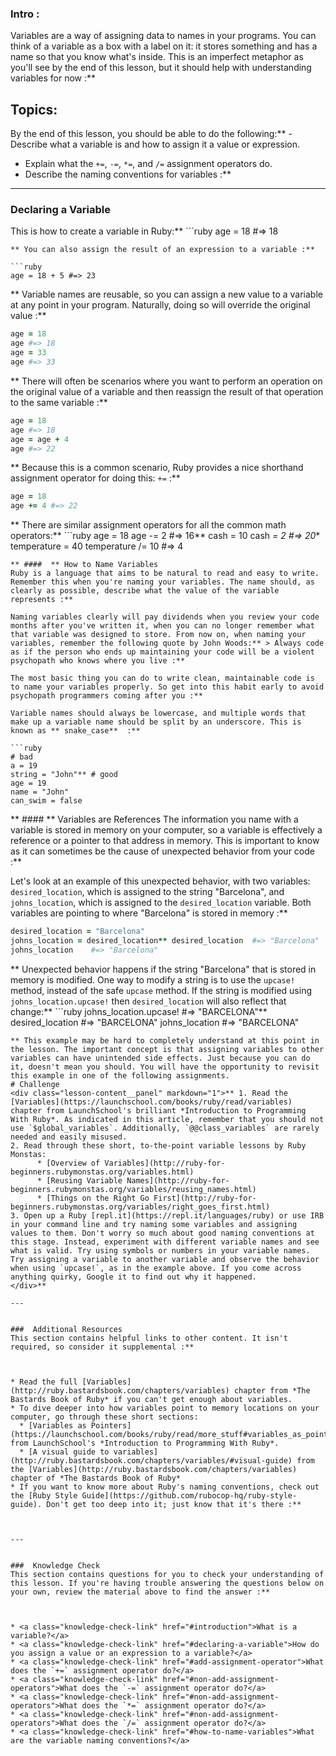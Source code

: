 ###  Intro :
>
Variables are a way of assigning data to names in your programs. You can think of a variable as a box with a label on it: it stores something and has a name so that you know what's inside. This is an imperfect metaphor as you'll see by the end of this lesson, but it should help with understanding variables for now :**

## Topics:
By the end of this lesson, you should be able to do the following:**  - Describe what a variable is and how to assign it a value or expression.
 - Explain what the `+=`, `-=`, `*=`, and `/=` assignment operators do.
 - Describe the naming conventions for variables :**



---


###  Declaring a Variable
This is how to create a variable in Ruby:** ```ruby
age = 18 #=> 18
```
** You can also assign the result of an expression to a variable :**

```ruby
age = 18 + 5 #=> 23
```
** Variable names are reusable, so you can assign a new value to a variable at any point in your program. Naturally, doing so will override the original value :**

```ruby
age = 18
age #=> 18
age = 33
age #=> 33
```
** There will often be scenarios where you want to perform an operation on the original value of a variable and then reassign the result of that operation to the same variable :**

```ruby
age = 18
age #=> 18
age = age + 4
age #=> 22
```
** Because this is a common scenario, <span id="add-assignment-operator">Ruby provides a nice shorthand assignment operator for doing this: `+=`</span> :**

```ruby
age = 18
age += 4 #=> 22
```
** <span id="non-add-assignment-operators">There are similar assignment operators for all the common math operators</span>:** ```ruby
age = 18
age -= 2  #=> 16** cash = 10
cash *= 2 #=> 20** temperature = 40
temperature /= 10 #=> 4
```
** ####  ** How to Name Variables
Ruby is a language that aims to be natural to read and easy to write. Remember this when you're naming your variables. The name should, as clearly as possible, describe what the value of the variable represents :**

Naming variables clearly will pay dividends when you review your code months after you've written it, when you can no longer remember what that variable was designed to store. From now on, when naming your variables, remember the following quote by John Woods:** > Always code as if the person who ends up maintaining your code will be a violent psychopath who knows where you live :**

The most basic thing you can do to write clean, maintainable code is to name your variables properly. So get into this habit early to avoid psychopath programmers coming after you :**

Variable names should always be lowercase, and multiple words that make up a variable name should be split by an underscore. This is known as ** snake_case**  :**

```ruby
# bad
a = 19
string = "John"** # good
age = 19
name = "John"
can_swim = false
```
** ####  ** Variables are References
The information you name with a variable is stored in memory on your computer, so a variable is effectively a reference or a pointer to that address in memory. This is important to know as it can sometimes be the cause of unexpected behavior from your code :**

Let's look at an example of this unexpected behavior, with two variables: `desired_location`, which is assigned to the string "Barcelona", and `johns_location`, which is assigned to the `desired_location` variable. Both variables are pointing to where "Barcelona" is stored in memory :**

```ruby
desired_location = "Barcelona"
johns_location = desired_location** desired_location  #=> "Barcelona"
johns_location    #=> "Barcelona"
```
** Unexpected behavior happens if the string "Barcelona" that is stored in memory is modified. One way to modify a string is to use the `upcase!` method, instead of the safe `upcase` method. If the string is modified using `johns_location.upcase!` then `desired_location` will also reflect that change:** ```ruby
johns_location.upcase!  #=> "BARCELONA"** desired_location        #=> "BARCELONA"
johns_location          #=> "BARCELONA"
```
** This example may be hard to completely understand at this point in the lesson. The important concept is that assigning variables to other variables can have unintended side effects. Just because you can do it, doesn't mean you should. You will have the opportunity to revisit this example in one of the following assignments.
# Challenge
<div class="lesson-content__panel" markdown="1">** 1. Read the [Variables](https://launchschool.com/books/ruby/read/variables) chapter from LaunchSchool's brilliant *Introduction to Programming With Ruby*. As indicated in this article, remember that you should not use `$global_variables`. Additionally, `@@class_variables` are rarely needed and easily misused.
2. Read through these short, to-the-point variable lessons by Ruby Monstas:
      * [Overview of Variables](http://ruby-for-beginners.rubymonstas.org/variables.html)
      * [Reusing Variable Names](http://ruby-for-beginners.rubymonstas.org/variables/reusing_names.html)
      * [Things on the Right Go First](http://ruby-for-beginners.rubymonstas.org/variables/right_goes_first.html)
3. Open up a Ruby [repl.it](https://repl.it/languages/ruby) or use IRB in your command line and try naming some variables and assigning values to them. Don't worry so much about good naming conventions at this stage. Instead, experiment with different variable names and see what is valid. Try using symbols or numbers in your variable names. Try assigning a variable to another variable and observe the behavior when using `upcase!`, as in the example above. If you come across anything quirky, Google it to find out why it happened.
</div>** 

---


###  Additional Resources
This section contains helpful links to other content. It isn't required, so consider it supplemental :**



* Read the full [Variables](http://ruby.bastardsbook.com/chapters/variables) chapter from *The Bastards Book of Ruby* if you can't get enough about variables.
* To dive deeper into how variables point to memory locations on your computer, go through these short sections:
  * [Variables as Pointers](https://launchschool.com/books/ruby/read/more_stuff#variables_as_pointers), from LaunchSchool's *Introduction to Programming With Ruby*.
  * [A visual guide to variables](http://ruby.bastardsbook.com/chapters/variables/#visual-guide) from the [Variables](http://ruby.bastardsbook.com/chapters/variables) chapter of *The Bastards Book of Ruby*
* If you want to know more about Ruby's naming conventions, check out the [Ruby Style Guide](https://github.com/rubocop-hq/ruby-style-guide). Don't get too deep into it; just know that it's there :**



---


###  Knowledge Check
This section contains questions for you to check your understanding of this lesson. If you're having trouble answering the questions below on your own, review the material above to find the answer :**



* <a class="knowledge-check-link" href="#introduction">What is a variable?</a>
* <a class="knowledge-check-link" href="#declaring-a-variable">How do you assign a value or an expression to a variable?</a>
* <a class="knowledge-check-link" href="#add-assignment-operator">What does the `+=` assignment operator do?</a>
* <a class="knowledge-check-link" href="#non-add-assignment-operators">What does the `-=` assignment operator do?</a>
* <a class="knowledge-check-link" href="#non-add-assignment-operators">What does the `*=` assignment operator do?</a>
* <a class="knowledge-check-link" href="#non-add-assignment-operators">What does the `/=` assignment operator do?</a>
* <a class="knowledge-check-link" href="#how-to-name-variables">What are the variable naming conventions?</a>
